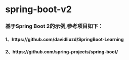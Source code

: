 # spring-boot-v2
<h3>基于Spring Boot 2的示例,参考项目如下：</h3>
<h4>1、https://github.com/davidliuzd/SpringBoot-Learning</h4>
<h4>2、https://github.com/spring-projects/spring-boot/</h4>
